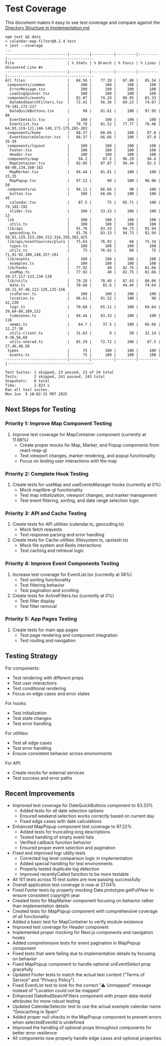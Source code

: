 # Test Coverage

This document makes it easy to see test coverage and compare against the [Directory Structure in Implementation.md](Implementation.md#directory-structure)

```
npm test && date
> calendar-map-filter@0.2.4 test
> jest --coverage
...
----------------------------|---------|----------|---------|---------|---------------------------------------
File                        | % Stmts | % Branch | % Funcs | % Lines | Uncovered Line #s
----------------------------|---------|----------|---------|---------|---------------------------------------
All files                   |   84.56 |    77.28 |   87.08 |   85.54 |
 components/common          |     100 |      100 |     100 |     100 |
  ErrorMessage.tsx          |     100 |      100 |     100 |     100 |
  LoadingSpinner.tsx        |     100 |      100 |     100 |     100 |
 components/events          |   82.87 |    74.28 |   80.95 |   83.33 |
  DateAndSearchFilters.tsx  |   72.41 |    56.36 |   69.23 |   74.07 | 79-101,172-227
  DateQuickButtons.tsx      |      98 |    81.81 |     100 |   97.95 | 86
  EventDetails.tsx          |     100 |      100 |     100 |     100 |
  EventList.tsx             |   78.78 |    81.52 |   77.77 |   78.46 | 64,93,119-121,146-148,173-175,201-203
 components/home            |   88.37 |    66.66 |     100 |    87.8 |
  EventSourceSelector.tsx   |   88.37 |    66.66 |     100 |    87.8 | 35-39
 components/layout          |     100 |      100 |     100 |     100 |
  Footer.tsx                |     100 |      100 |     100 |     100 |
  Header.tsx                |     100 |      100 |     100 |     100 |
 components/map             |    94.2 |     87.5 |   96.29 |    94.4 |
  MapContainer.tsx          |   92.85 |    87.87 |   94.44 |    92.5 | 88-90,134,160-162
  MapMarker.tsx             |   94.44 |    81.81 |     100 |     100 | 15,35
  MapPopup.tsx              |   97.22 |       90 |     100 |   96.96 | 50
 components/ui              |   94.11 |    66.66 |      90 |     100 |
  button.tsx                |     100 |    66.66 |     100 |     100 | 45
  calendar.tsx              |    87.5 |       75 |   85.71 |     100 | 79,182-192
  slider.tsx                |     100 |    33.33 |     100 |     100 | 13
 lib                        |     100 |      100 |     100 |     100 |
  utils.ts                  |     100 |      100 |     100 |     100 |
 lib/api                    |   91.76 |    83.33 |   94.73 |   92.94 |
  geocoding.ts              |   91.76 |    83.33 |   94.73 |   92.94 | 50,81,119,153,284,312-314,358,383,425
 lib/api/eventSources/plura |   75.64 |    76.92 |      60 |   75.34 |
  types.ts                  |     100 |      100 |     100 |     100 |
  utils.ts                  |      75 |    76.92 |      60 |      75 | 71,91-92,100,148,157-191
 lib/events                 |     100 |      100 |     100 |     100 |
  examples.ts               |     100 |      100 |     100 |     100 |
 lib/hooks                  |   77.92 |       40 |   82.75 |   81.66 |
  useMap.ts                 |   77.92 |       40 |   82.75 |   81.66 | 20-27,117-123,134-138
 lib/utils                  |   79.28 |    78.48 |   87.93 |   80.06 |
  date.ts                   |   70.66 |     82.6 |   44.44 |   74.64 | 20-21,47-48,122-129,135-156
  icsParser.ts              |     100 |      100 |     100 |     100 |
  location.ts               |   96.61 |    91.52 |     100 |      98 | 42,230
  logr.ts                   |   70.68 |    65.11 |     100 |   69.64 | 39,64-89,109,152
  timezones.ts              |   94.44 |    83.33 |     100 |     100 | 116
  umami.ts                  |    64.7 |     37.5 |     100 |   66.66 | 12,27-30
  utils-client.ts           |   31.03 |        0 |      50 |   32.14 | 9-38,56,60
  utils-shared.ts           |   85.29 |    72.72 |     100 |    87.5 | 27,46,48,50
 types                      |      75 |      100 |     100 |     100 |
  events.ts                 |      75 |      100 |     100 |     100 |
----------------------------|---------|----------|---------|---------|---------------------------------------

Test Suites: 1 skipped, 23 passed, 23 of 24 total
Tests:       2 skipped, 241 passed, 243 total
Snapshots:   0 total
Time:        2.823 s
Ran all test suites.
Mon Jun  9 18:02:15 PDT 2025
```

## Next Steps for Testing

### Priority 1: Improve Map Component Testing

1. Improve test coverage for MapContainer component (currently at 11.68%)
    - Create proper mocks for Map, Marker, and Popup components from react-map-gl
    - Test viewport changes, marker rendering, and popup functionality
    - Focus on testing user interactions with the map

### Priority 2: Complete Hook Testing

1. Create tests for useMap and useEventsManager hooks (currently at 0%)
    - Mock maplibre-gl functionality
    - Test map initialization, viewport changes, and marker management
    - Test event filtering, sorting, and date range selection logic

### Priority 3: API and Cache Testing

1. Create tests for API utilities (calendar.ts, geocoding.ts)
    - Mock fetch requests
    - Test response parsing and error handling
2. Create tests for Cache utilities (filesystem.ts, upstash.ts)
    - Mock file system and Redis interactions
    - Test caching and retrieval logic

### Priority 4: Improve Event Components Testing

1. Increase test coverage for EventList.tsx (currently at 56%)
    - Test sorting functionality
    - Test filtering behavior
    - Test pagination and scrolling
2. Create tests for ActiveFilters.tsx (currently at 0%)
    - Test filter display
    - Test filter removal

### Priority 5: App Pages Testing

1. Create tests for main app pages
    - Test page rendering and component integration
    - Test routing and navigation

## Testing Strategy

For components:

-   Test rendering with different props
-   Test user interactions
-   Test conditional rendering
-   Focus on edge cases and error states

For hooks:

-   Test initialization
-   Test state changes
-   Test error handling

For utilities:

-   Test all edge cases
-   Test error handling
-   Ensure consistent behavior across environments

For API:

-   Create mocks for external services
-   Test success and error paths

## Recent Improvements

-   Improved test coverage for DateQuickButtons component to 93.33%
    -   Added tests for all date selection options
    -   Ensured weekend selection works correctly based on current day
    -   Fixed edge cases with date calculations
-   Enhanced MapPopup component test coverage to 97.22%
    -   Added tests for truncating long descriptions
    -   Tested handling of empty event lists
    -   Verified callback function behavior
    -   Ensured proper event selection and pagination
-   Fixed and improved logr utility tests
    -   Corrected log level comparison logic in implementation
    -   Added special handling for test environments
    -   Properly tested duplicate log detection
    -   Improved recentlyCalled function to be more testable
-   All 101 tests across 15 test suites are now passing successfully
-   Overall application test coverage is now at 27.04%
-   Fixed Footer tests by properly mocking Date.prototype.getFullYear to ensure consistent copyright year
-   Created tests for MapMarker component focusing on behavior rather than implementation details
-   Created tests for MapPopup component with comprehensive coverage of all functionality
-   Added a basic test for MapContainer to verify module existence
-   Improved test coverage for Header component
-   Implemented proper mocking for Next.js components and navigation hooks
-   Added comprehensive tests for event pagination in MapPopup component
-   Fixed tests that were failing due to implementation details by focusing on behavior
-   Fixed MapPopup component to handle optional onEventSelect prop gracefully
-   Updated Footer tests to match the actual text content ("Terms of Service" and "Privacy Policy")
-   Fixed EventList test to look for the correct "⚠ Unmapped" message instead of "Location could not be mapped"
-   Enhanced DateAndSearchFilters component with proper data-testid attributes for more robust testing
-   Updated CalendarSelector test to use the actual example calendar name "Geocaching in Spain"
-   Added proper null checks in the MapPopup component to prevent errors when selectedEventId is undefined
-   Improved the handling of optional props throughout components for better error resilience
-   All components now properly handle edge cases and optional properties
